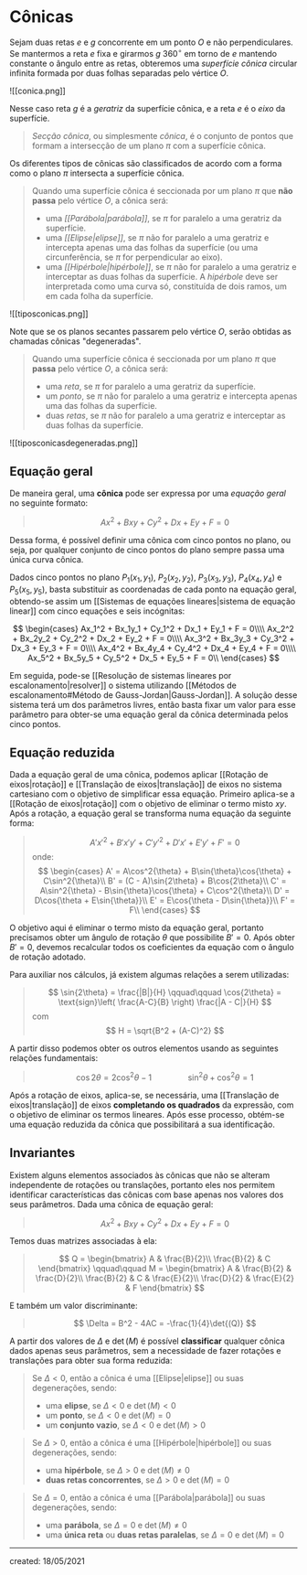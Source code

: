 # Cônicas
Sejam duas retas $e$ e $g$ concorrente em um ponto $O$ e não perpendiculares. Se mantermos a reta $e$ fixa e girarmos $g$ $360^{\circ}$ em torno de $e$ mantendo constante o ângulo entre as retas, obteremos uma *superfície cônica* circular infinita formada por duas folhas separadas pelo vértice $O$.

![[conica.png]]

Nesse caso reta $g$ é a *geratriz* da superfície cônica, e a reta $e$ é o *eixo* da superfície.

> *Secção cônica*, ou simplesmente *cônica*, é o conjunto de pontos que formam a intersecção de um plano $\pi$ com a superfície cônica.

Os diferentes tipos de cônicas são classificados de acordo com a forma como o plano $\pi$ intersecta a superfície cônica.

> Quando uma superfície cônica é seccionada por um plano $\pi$ que **não passa** pelo vértice $O$, a cônica será:
> - uma *[[Parábola|parábola]]*, se $\pi$ for paralelo a uma geratriz da superfície.
> - uma *[[Elipse|elipse]]*, se $\pi$ não for paralelo a uma geratriz e intercepta apenas uma das folhas da superfície (ou uma circunferência, se $\pi$ for perpendicular ao eixo).
> - uma *[[Hipérbole|hipérbole]]*, se $\pi$ não for paralelo a uma geratriz e interceptar as duas folhas da superfície. A *hipérbole* deve ser interpretada como uma curva só, constituída de dois ramos, um em cada folha da superfície.

![[tiposconicas.png]]

Note que se os planos secantes passarem pelo vértice $O$, serão obtidas as chamadas cônicas "degeneradas".

> Quando uma superfície cônica é seccionada por um plano $\pi$ que **passa** pelo vértice $O$, a cônica será:
> - uma *reta*, se $\pi$ for paralelo a uma geratriz da superfície.
> - um *ponto*, se $\pi$ não for paralelo a uma geratriz e intercepta apenas uma das folhas da superfície.
> - duas *retas*, se $\pi$ não for paralelo a uma geratriz e interceptar as duas folhas da superfície.

![[tiposconicasdegeneradas.png]]

## Equação geral
De maneira geral, uma **cônica** pode ser expressa por uma *equação geral* no seguinte formato:

>$$
  Ax^2 + Bxy + Cy^2 + Dx + Ey + F = 0
>$$

Dessa forma, é possível definir uma cônica com cinco pontos no plano, ou seja, por qualquer conjunto de cinco pontos do plano sempre passa uma única curva cônica.

Dados cinco pontos no plano $P_1(x_1, y_1)$, $P_2(x_2, y_2)$, $P_3(x_3, y_3)$, $P_4(x_4, y_4)$ e $P_5(x_5, y_5)$, basta substituir as coordenadas de cada ponto na equação geral, obtendo-se assim um [[Sistemas de equações lineares|sistema de equação linear]] com cinco equações e seis incógnitas:

$$
  \begin{cases}
    Ax_1^2 + Bx_1y_1 + Cy_1^2 + Dx_1 + Ey_1 + F = 0\\\\
    Ax_2^2 + Bx_2y_2 + Cy_2^2 + Dx_2 + Ey_2 + F = 0\\\\
    Ax_3^2 + Bx_3y_3 + Cy_3^2 + Dx_3 + Ey_3 + F = 0\\\\
    Ax_4^2 + Bx_4y_4 + Cy_4^2 + Dx_4 + Ey_4 + F = 0\\\\
    Ax_5^2 + Bx_5y_5 + Cy_5^2 + Dx_5 + Ey_5 + F = 0\\
  \end{cases}
$$

Em seguida, pode-se [[Resolução de sistemas lineares por escalonamento|resolver]] o sistema utilizando [[Métodos de escalonamento#Método de Gauss-Jordan|Gauss-Jordan]]. A solução desse sistema terá um dos parâmetros livres, então basta fixar um valor para esse parâmetro para obter-se uma equação geral da cônica determinada pelos cinco pontos.

## Equação reduzida
Dada a equação geral de uma cônica, podemos aplicar [[Rotação de eixos|rotação]] e [[Translação de eixos|translação]] de eixos no sistema cartesiano com o objetivo de simplificar essa equação.
Primeiro aplica-se a [[Rotação de eixos|rotação]] com o objetivo de eliminar o termo misto $xy$. Após a rotação, a equação geral se transforma numa equação da seguinte forma:

>$$
  A'x'^2 + B'x'y' + C'y'^2 + D'x' + E'y' + F' = 0
>$$
>onde:
>$$
\begin{cases}
  A' = A\cos^2{\theta} + B\sin{\theta}\cos{\theta} + C\sin^2{\theta}\\
  B' = (C - A)\sin{2\theta} + B\cos{2\theta}\\
  C' = A\sin^2{\theta} - B\sin{\theta}\cos{\theta} + C\cos^2{\theta}\\
  D' = D\cos{\theta + E\sin{\theta}}\\
  E' = E\cos{\theta - D\sin{\theta}}\\
  F' = F\\
\end{cases}
>$$

O objetivo aqui é eliminar o termo misto da equação geral, portanto precisamos obter um ângulo de rotação $\theta$ que possibilite $B' = 0$. Após obter $B' = 0$, devemos recalcular todos os coeficientes da equação com o ângulo de rotação adotado.

Para auxiliar nos cálculos, já existem algumas relações a serem utilizadas:
>$$
  \sin{2\theta} = \frac{|B|}{H} \qquad\qquad \cos{2\theta} = \text{sign}\left( \frac{A-C}{B} \right) \frac{|A - C|}{H}
>$$
>com
>$$
  H = \sqrt{B^2 + (A-C)^2}
>$$

A partir disso podemos obter os outros elementos usando as seguintes relações fundamentais:
>$$
  \cos{2\theta} = 2 \cos^2{\theta} - 1 \qquad\qquad \sin^2{\theta} + \cos^2{\theta} = 1
>$$

Após a rotação de eixos, aplica-se, se necessária, uma [[Translação de eixos|translação]] de eixos **completando os quadrados** da expressão, com o objetivo de eliminar os termos lineares. Após esse processo, obtém-se uma equação reduzida da cônica que possibilitará a sua identificação.

## Invariantes
Existem alguns elementos associados às cônicas que não se alteram independente de rotações ou translações, portanto eles nos permitem identificar características das cônicas com base apenas nos valores dos seus parâmetros.
Dada uma cônica de equação geral:

>$$
  Ax^2 + Bxy + Cy^2 + Dx + Ey + F = 0
>$$

Temos duas matrizes associadas à ela:

>$$
Q =
\begin{bmatrix}
  A & \frac{B}{2}\\
  \frac{B}{2} & C
\end{bmatrix}
\qquad\qquad
M =
\begin{bmatrix}
  A & \frac{B}{2} & \frac{D}{2}\\
  \frac{B}{2} & C & \frac{E}{2}\\
  \frac{D}{2} & \frac{E}{2} & F
\end{bmatrix}
>$$

E também um valor discriminante:
>$$
  \Delta = B^2 - 4AC = -\frac{1}{4}\det{(Q)}
>$$

A partir dos valores de $\Delta$ e $\det{(M)}$ é possível **classificar** qualquer cônica dados apenas seus parâmetros, sem a necessidade de fazer rotações e translações para obter sua forma reduzida:

> Se $\Delta < 0$, então a cônica é uma [[Elipse|elipse]] ou suas degenerações, sendo:
> - uma **elipse**, se $\Delta < 0$ e $\det{(M)} < 0$
> - um **ponto**, se $\Delta < 0$ e $\det{(M)} = 0$
> - um **conjunto vazio**, se $\Delta < 0$ e $\det{(M)} > 0$

> Se $\Delta > 0$, então a cônica é uma [[Hipérbole|hipérbole]] ou suas degenerações, sendo:
> - uma **hipérbole**, se $\Delta > 0$ e $\det{(M)} \neq 0$
> - **duas retas concorrentes**, se $\Delta > 0$ e $\det{(M)} = 0$

> Se $\Delta = 0$, então a cônica é uma [[Parábola|parábola]] ou suas degenerações, sendo:
> - uma **parábola**, se $\Delta = 0$ e $\det{(M)} \neq 0$
> - uma **única reta** ou **duas retas paralelas**, se $\Delta = 0$ e $\det{(M)} = 0$

---

created: 18/05/2021
